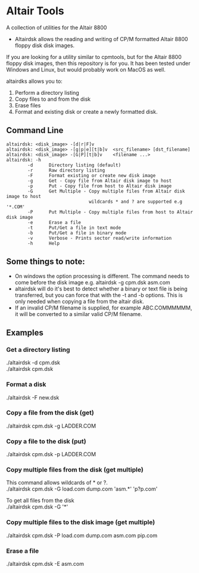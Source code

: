 # Altair Tools 

A collection of utilities for the Altair 8800

* Altairdsk allows the reading and writing of CP/M formatted Altair 8800 floppy disk disk images.

If you are looking for a utility similar to cpmtools, but for the Altair 8800 floppy disk images, then this repository is for you. 
It has been tested under Windows and Linux, but would probably work on MacOS as well.

altairdks allows you to:
  1. Perform a directory listing
  2. Copy files to and from the disk
  3. Erase files
  4. Format and existing disk or create a newly formatted disk.
  
## Command Line
```
altairdsk: <disk_image> -[d|r|F]v
altairdsk: <disk_image> -[g|p|e][t|b]v  <src_filename> [dst_filename]
altairdsk: <disk_image> -[G|P][t|b]v    <filename ...>
altairdsk: -h
        -d      Directory listing (default)
        -r      Raw directory listing    
        -F      Format existing or create new disk image
        -g      Get - Copy file from Altair disk image to host
        -p      Put - Copy file from host to Altair disk image
        -G      Get Multiple - Copy multiple files from Altair disk image to host
                               wildcards * and ? are supported e.g '*.COM'                            
        -P      Put Multiple - Copy multiple files from host to Altair disk image
        -e      Erase a file
        -t      Put/Get a file in text mode
        -b      Put/Get a file in binary mode
        -v      Verbose - Prints sector read/write information
        -h      Help
```
        
## Some things to note:
* On windows the option processing is different. The command needs to come before the disk image e.g. altairdsk -g cpm.dsk asm.com
* altairdsk will do it's best to detect whether a binary or text file is being transferred, but you can force that with the -t and -b options.
This is only needed when copying a file from the altair disk.<br>
* If an invalid CP/M filename is supplied, for example ABC.COMMMMMM, it will be converted to a similar valid CP/M filename.

## Examples

### Get a directory listing
./altairdsk -d cpm.dsk<br>
./altairdsk cpm.dsk

### Format a disk
./altairdsk -F new.dsk

### Copy a file from the disk (get)
./altairdsk cpm.dsk -g LADDER.COM

### Copy a file to the disk (put)
./altairdsk cpm.dsk -p LADDER.COM

### Copy multiple files from the disk (get multiple)
This command allows wildcards of * or ?. <br>
./altairdsk cpm.dsk -G load.com dump.com 'asm.*' 'p?p.com'<br>

To get all files from the disk<br>
./altairdsk cpm.dsk -G '*'

### Copy multiple files to the disk image (get multiple)
./altairdsk cpm.dsk -P load.com dump.com asm.com pip.com

### Erase a file
./altairdsk cpm.dsk -E asm.com

